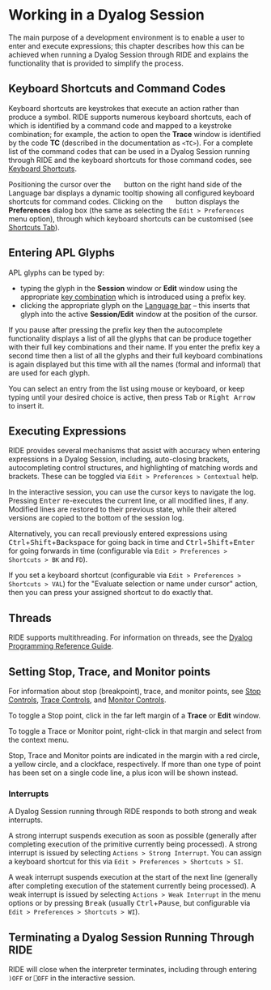 # Working in a Dyalog Session

The main purpose of a development environment is to enable a user to enter and execute expressions; this chapter describes how this can be achieved when running a Dyalog Session through RIDE and explains the functionality that is provided to simplify the process. 

## Keyboard Shortcuts and Command Codes

Keyboard shortcuts are keystrokes that execute an action rather than produce a symbol. RIDE supports numerous keyboard shortcuts, each of which is identified by a command code and mapped to a keystroke combination; for example, the action to open the **Trace** window  is identified by the code **TC** (described in the documentation as `<TC>`). For a complete list of the command codes that can be used in a Dyalog Session running through RIDE and the keyboard shortcuts for those command codes, see [Keyboard Shortcuts](keyboard_shortcuts.md).

Positioning the cursor over the <img src="../img/screenshots/b_shortcuts.png" style="margin-left: 3px;margin-right: 3px;margin-bottom: 0px;height: 12px;" /> button on the right hand side of the Language bar displays a dynamic tooltip showing all configured keyboard shortcuts for command codes. Clicking on the <img src="../img/screenshots/b_shortcuts.png" style="margin-left: 3px;margin-right: 3px;margin-bottom: 0px;height: 12px;" /> button displays the **Preferences** dialog box (the same as selecting the `Edit > Preferences` menu option), through which keyboard shortcuts can be customised (see [Shortcuts Tab](customising_your_session.md/#shortcuts-tab)).

## Entering APL Glyphs

APL glyphs can be typed by:

- typing the glyph in the **Session** window or **Edit** window using the appropriate [key combination](the_dyalog_development_environment.md/#keyboard-mappings-for-apl-glyphs) which is introduced using a prefix key.
- clicking the appropriate glyph on the [Language bar](the_dyalog_development_environment.md/#language-bar) – this inserts that glyph into the active **Session/Edit** window at the position of the cursor.

If you pause after pressing the prefix key then the autocomplete functionality displays a list of all the glyphs that can be produce together with their full key combinations and their name. If you enter the prefix key a second time then a list of all the glyphs and their full keyboard combinations is again displayed but this time with all the names (formal and informal) that are used for each glyph.

You can select an entry from the list using mouse or keyboard, or keep typing until your desired choice is active, then press <kbd>Tab</kbd> or <kbd>Right Arrow</kbd> to insert it.

## Executing Expressions

RIDE provides several mechanisms that assist with accuracy when entering expressions in a Dyalog Session, including, auto-closing brackets, autocompleting control structures, and highlighting of matching words and brackets. These can be toggled via `Edit > Preferences > Contextual` help.

In the interactive session, you can use the cursor keys to navigate the log. Pressing <kbd>Enter</kbd> re-executes the current line, or all modified lines, if any. Modified lines are restored to their previous state, while their altered versions are copied to the bottom of the session log.

Alternatively, you can recall previously entered expressions using <kbd>Ctrl</kbd>+<kbd>Shift</kbd>+<kbd>Backspace</kbd> for going back in time and <kbd>Ctrl</kbd>+<kbd>Shift</kbd>+<kbd>Enter</kbd> for going forwards in time (configurable via `Edit > Preferences > Shortcuts > BK` and `FD`).

If you set a keyboard shortcut (configurable via `Edit > Preferences > Shortcuts > VAL`) for the "Evaluate selection or name under cursor" action, then you can press your assigned shortcut to do exactly that.

## Threads

RIDE supports multithreading. For information on threads, see the [Dyalog Programming Reference Guide](https://docs.dyalog.com/latest/Dyalog%20Programming%20Reference%20Guide.pdf).

## Setting Stop, Trace, and Monitor points

For information about stop (breakpoint), trace, and monitor points, see [Stop Controls](https://help.dyalog.com/latest/index.htm#Language/System%20Functions/stop.htm), [Trace Controls](https://help.dyalog.com/latest/index.htm#Language/System%20Functions/trace.htm), and [Monitor Controls](https://help.dyalog.com/latest/index.htm#Language/System%20Functions/monitor.htm).

To toggle a Stop point, click in the far left margin of a **Trace** or **Edit** window.

To toggle a Trace or Monitor point, right-click in that margin and select from the context menu.

Stop, Trace and Monitor points are indicated in the margin with a red circle, a yellow circle, and a clockface, respectively. If more than one type of point has been set on a single code line, a plus icon will be shown instead. 

### Interrupts

A Dyalog Session running through RIDE responds to both strong and weak interrupts.

A strong interrupt suspends execution as soon as possible (generally after completing execution of the primitive currently being processed). A strong interrupt is issued by selecting `Actions > Strong Interrupt`. You can assign a keyboard shortcut for this via `Edit > Preferences > Shortcuts > SI`.

A weak interrupt suspends execution at the start of the next line (generally after completing execution of the statement currently being processed). A weak interrupt is issued by selecting `Actions > Weak Interrupt` in the menu options or by pressing <kbd>Break</kbd> (usually <kbd>Ctrl</kbd>+<kbd>Pause</kbd>, but configurable via `Edit > Preferences > Shortcuts > WI`).

## Terminating a Dyalog Session Running Through RIDE

RIDE will close when the interpreter terminates, including through entering `)OFF` or `⎕OFF` in the interactive session.
